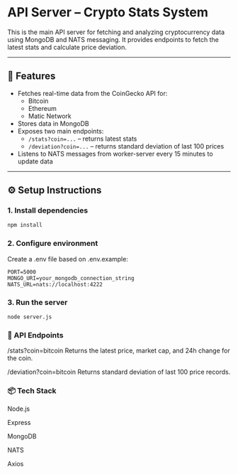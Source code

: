 # API Server – Crypto Stats System

This is the main API server for fetching and analyzing cryptocurrency data using MongoDB and NATS messaging. It provides endpoints to fetch the latest stats and calculate price deviation.

---

## 📌 Features

- Fetches real-time data from the CoinGecko API for:
  - Bitcoin
  - Ethereum
  - Matic Network
- Stores data in MongoDB
- Exposes two main endpoints:
  - `/stats?coin=...` – returns latest stats
  - `/deviation?coin=...` – returns standard deviation of last 100 prices
- Listens to NATS messages from worker-server every 15 minutes to update data

---

## ⚙️ Setup Instructions

### 1. Install dependencies

```bash
npm install
```
### 2. Configure environment
Create a .env file based on .env.example:

```env
PORT=5000
MONGO_URI=your_mongodb_connection_string
NATS_URL=nats://localhost:4222
```
### 3. Run the server
```bash
node server.js
```
### 🔌 API Endpoints
/stats?coin=bitcoin
Returns the latest price, market cap, and 24h change for the coin.

/deviation?coin=bitcoin
Returns standard deviation of last 100 price records.

### 📦 Tech Stack
Node.js

Express

MongoDB

NATS

Axios
